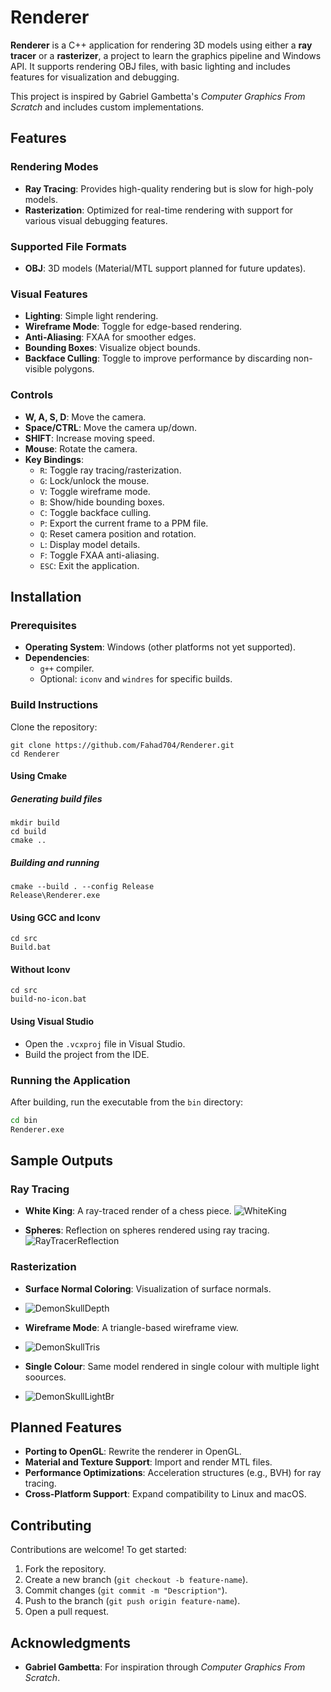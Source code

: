 
# Renderer

**Renderer** is a C++ application for rendering 3D models using either a **ray tracer** or a **rasterizer**, a project to learn the graphics pipeline and Windows API. It supports rendering OBJ files, with basic lighting and includes features for visualization and debugging.

This project is inspired by Gabriel Gambetta's *Computer Graphics From Scratch* and includes custom implementations.

## Features

### Rendering Modes
- **Ray Tracing**: Provides high-quality rendering but is slow for high-poly models.
- **Rasterization**: Optimized for real-time rendering with support for various visual debugging features.

### Supported File Formats
- **OBJ**: 3D models (Material/MTL support planned for future updates).

### Visual Features
- **Lighting**: Simple light rendering.
- **Wireframe Mode**: Toggle for edge-based rendering.
- **Anti-Aliasing**: FXAA for smoother edges.
- **Bounding Boxes**: Visualize object bounds.
- **Backface Culling**: Toggle to improve performance by discarding non-visible polygons.

### Controls
- **W, A, S, D**: Move the camera.
- **Space/CTRL**: Move the camera up/down.
- **SHIFT**: Increase moving speed.
- **Mouse**: Rotate the camera.
- **Key Bindings**:
  - `R`: Toggle ray tracing/rasterization.
  - `G`: Lock/unlock the mouse.
  - `V`: Toggle wireframe mode.
  - `B`: Show/hide bounding boxes.
  - `C`: Toggle backface culling.
  - `P`: Export the current frame to a PPM file.
  - `Q`: Reset camera position and rotation.
  - `L`: Display model details.
  - `F`: Toggle FXAA anti-aliasing.
  - `ESC`: Exit the application.

## Installation

### Prerequisites
- **Operating System**: Windows (other platforms not yet supported).
- **Dependencies**:
  - `g++` compiler.
  - Optional: `iconv` and `windres` for specific builds.

### Build Instructions
Clone the repository:
```batch
git clone https://github.com/Fahad704/Renderer.git
cd Renderer
```
#### Using Cmake
##### Generating build files
```batch
mkdir build
cd build
cmake ..

```
##### Building and running
```batch
cmake --build . --config Release
Release\Renderer.exe

```
#### Using GCC and Iconv
```batch
cd src
Build.bat

```

#### Without Iconv
```batch
cd src
build-no-icon.bat

```

#### Using Visual Studio
- Open the `.vcxproj` file in Visual Studio.
- Build the project from the IDE.

### Running the Application
After building, run the executable from the `bin` directory:
```bash
cd bin
Renderer.exe

```

## Sample Outputs

### Ray Tracing
- **White King**: A ray-traced render of a chess piece.
![WhiteKing](https://github.com/user-attachments/assets/8c97e116-1da8-4f69-be0b-e1772792075a)

- **Spheres**: Reflection on spheres rendered using ray tracing.
![RayTracerReflection](https://github.com/user-attachments/assets/a848f865-3c41-4b84-8db5-720a3365d647)

### Rasterization
- **Surface Normal Coloring**: Visualization of surface normals.
- ![DemonSkullDepth](https://github.com/user-attachments/assets/39b3cd52-3e36-4013-ad2f-3eac4b3d6e59)

- **Wireframe Mode**: A triangle-based wireframe view.
- ![DemonSkullTris](https://github.com/user-attachments/assets/cfa0e260-9c0b-42bb-b6ee-a1fb85195104)

- **Single Colour**: Same model rendered in single colour with multiple light soources.
-  ![DemonSkullLightBr](https://github.com/user-attachments/assets/8087e7b8-26d6-40c9-92ab-f3ff4738c997)


## Planned Features
- **Porting to OpenGL**: Rewrite the renderer in OpenGL.
- **Material and Texture Support**: Import and render MTL files.
- **Performance Optimizations**: Acceleration structures (e.g., BVH) for ray tracing.
- **Cross-Platform Support**: Expand compatibility to Linux and macOS.

## Contributing
Contributions are welcome! To get started:
1. Fork the repository.
2. Create a new branch (`git checkout -b feature-name`).
3. Commit changes (`git commit -m "Description"`).
4. Push to the branch (`git push origin feature-name`).
5. Open a pull request.

## Acknowledgments
- **Gabriel Gambetta**: For inspiration through *Computer Graphics From Scratch*.
